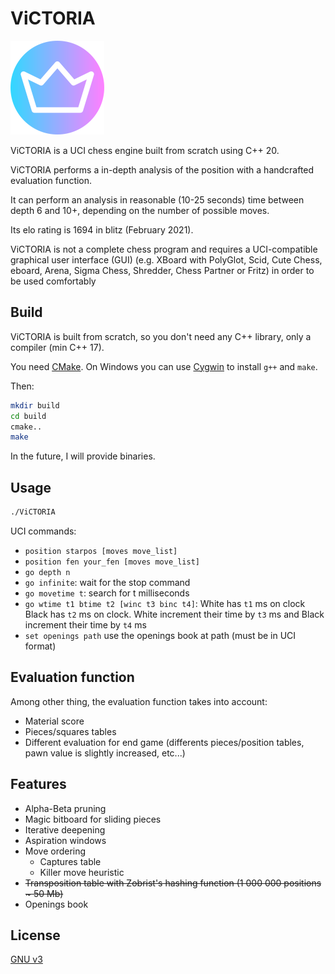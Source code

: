 # ViCTORIA

![](images/icon150x150.png)

ViCTORIA is a UCI chess engine built from scratch using C++ 20.

ViCTORIA performs a in-depth analysis of the position with a handcrafted evaluation function.

It can perform an analysis in reasonable (10-25 seconds) time between depth 6 and 10+, depending on the number of possible moves.

Its elo rating is 1694 in blitz (February 2021).

ViCTORIA is not a complete chess program and requires a UCI-compatible graphical user interface (GUI) (e.g. XBoard with PolyGlot, Scid, Cute Chess, eboard, Arena, Sigma Chess, Shredder, Chess Partner or Fritz) in order to be used comfortably

## Build
ViCTORIA is built from scratch, so you don't need any C++ library, only a compiler (min C++ 17).

You need [CMake](https://cmake.org/).
On Windows you can use [Cygwin](https://www.cygwin.com/) to install ```g++``` and ```make```.

Then: 
```bash
mkdir build
cd build
cmake..
make
```

In the future, I will provide binaries.

## Usage
```bash
./ViCTORIA
```
UCI commands:
+ `position starpos [moves move_list]`
+ `position fen your_fen [moves move_list]`
+ `go depth n`
+ `go infinite`: wait for the stop command
+ `go movetime t`: search for t milliseconds
+ `go wtime t1 btime t2 [winc t3 binc t4]`: White has `t1` ms on clock Black has `t2` ms on clock. White increment their time by `t3` ms and Black increment their time by `t4` ms
+ `set openings path` use the openings book at path (must be in UCI format)

## Evaluation function
Among other thing, the evaluation function takes into account:
+ Material score
+ Pieces/squares tables
+ Different evaluation for end game (differents pieces/position tables, pawn value is slightly increased, etc...)

## Features
+ Alpha-Beta pruning
+ Magic bitboard for sliding pieces
+ Iterative deepening
+ Aspiration windows
+ Move ordering
    + Captures table
    + Killer move heuristic
+ ~~Transposition table with Zobrist's hashing function (1 000 000 positions ~ 50 Mb)~~
+ Openings book

## License
[GNU v3](https://choosealicense.com/licenses/gpl-3.0/)
